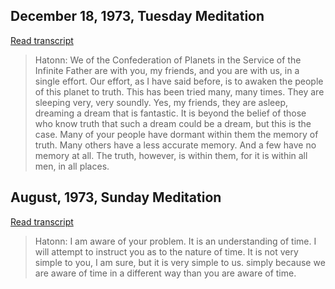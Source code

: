 ## December 18, 1973, Tuesday Meditation


[Read transcript](en/1973/1973_1218)

> Hatonn: We of the Confederation of Planets in the Service of the Infinite Father are with you, my friends, and you are with us, in a single effort. Our effort, as I have said before, is to awaken the people of this planet to truth. This has been tried many, many times. They are sleeping very, very soundly. Yes, my friends, they are asleep, dreaming a dream that is fantastic. It is beyond the belief of those who know truth that such a dream could be a dream, but this is the case. Many of your people have dormant within them the memory of truth. Many others have a less accurate memory. And a few have no memory at all. The truth, however, is within them, for it is within all men, in all places.

[<i class="fas fa-file-pdf"></i>](http://llresearch.org/transcripts/issues/1973/1973_1218.pdf) [<i class="fas fa-external-link-alt"></i>](http://llresearch.org/transcripts/issues/1973/1973_1218.aspx)
 

## August, 1973, Sunday Meditation


[Read transcript](en/1973/1973_0800)

> Hatonn: I am aware of your problem. It is an understanding of time. I will attempt to instruct you as to the nature of time. It is not very simple to you, I am sure, but it is very simple to us. simply because we are aware of time in a different way than you are aware of time.

[<i class="fas fa-file-pdf"></i>](http://llresearch.org/transcripts/issues/1973/1973_0800.pdf) [<i class="fas fa-external-link-alt"></i>](http://llresearch.org/transcripts/issues/1973/1973_0800.aspx)
 